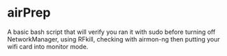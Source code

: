 # airPrep
A basic bash script that will verify you ran it with sudo before turning off NetworkManager, using RFkill, checking with airmon-ng then putting your wifi card into monitor mode. 
